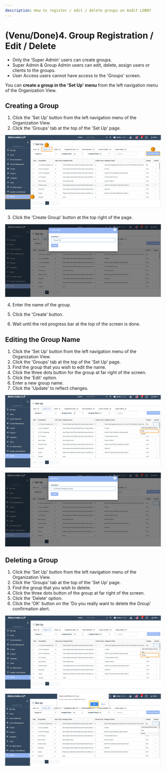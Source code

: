 ```yaml
---
description: How to register / edit / delete groups on Audit LOBBY
---
```


# \(Venu/Done\)4. Group Registration / Edit / Delete

* Only the 'Super Admin' users can create groups.
* Super Admin & Group Admin users can edit, delete, assign users or clients to the groups.
* User Access users cannot have access to the 'Groups' screen.

You can **create a group in the 'Set Up' menu** from the left navigation menu of the Organization View.

## Creating a Group

1. Click the 'Set Up' button from the left navigation menu of the Organization View.
2. Click the 'Groups' tab at the top of the 'Set Up' page.



![Click the &apos;Create Group&apos; button](../../.gitbook/assets/groups%20%281%29.png)

3. Click the 'Create Group' button at the top right of the page.



![](../../.gitbook/assets/groups%20%284%29.png)



4. Enter the name of the group.

5. Click the 'Create' button.

6. Wait until the red progress bar at the top of the screen is done.

## Editing the Group Name

1. Click the 'Set Up' button from the left navigation menu of the Organization View.
2. Click the 'Groups' tab at the top of the 'Set Up' page.
3. Find the group that you wish to edit the name.
4. Click the three dots button for the group at far right of the screen.
5. Click the 'Edit' option.
6. Enter a new group name.
7. Click the 'Update' to reflect changes.

![](../../.gitbook/assets/groups%20%289%29.png)

![](../../.gitbook/assets/groups%20%282%29.png)

## Deleting a Group

1. Click the 'Set Up' button from the left navigation menu of the Organization View.
2. Click the 'Groups' tab at the top of the 'Set Up' page.
3. Find the group that you wish to delete.
4. Click the three dots button of the group at far right of the screen.
5. Click the 'Delete' option.
6. Click the 'OK' button on the 'Do you really want to delete the Group' confirmation alert.

![](../../.gitbook/assets/groups%20%285%29.png)

![](../../.gitbook/assets/groups%20%287%29.png)



